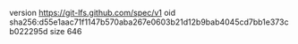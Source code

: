 version https://git-lfs.github.com/spec/v1
oid sha256:d55e1aac71f1147b570aba267e0603b21d12b9bab4045cd7bb1e373cb022295d
size 646
